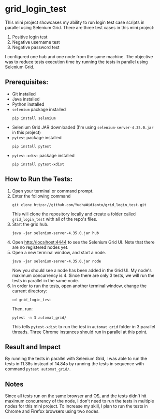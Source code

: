 # grid_login_test
This mini project showcases my ability to run login test case scripts in parallel using Selenium Grid. There are three test cases in this mini project:
1. Positive login test
2. Negative username test
3. Negative password test

I configured one hub and one node from the same machine. The objective was to reduce tests execution time by running the tests in parallel using Selenium Grid.
## Prerequisites:
- Git installed
- Java installed
- Python installed
- `selenium` package installed
  ```
  pip install selenium
  ```
- Selenium Grid JAR downloaded (I'm using `selenium-server-4.35.0.jar` in this project)
- `pytest` package installed
  ```
  pip install pytest
  ```
- `pytest-xdist` package installed
  ```
  pip install pytest-xdist
  ```
## How to Run the Tests:
1. Open your terminal or command prompt.
2. Enter the following command
   ```
   git clone https://github.com/YudhaWidianto/grid_login_test.git
   ```
   This will clone the repository locally and create a folder called `grid_login_test` with all of the repo's files.
3. Start the grid hub.
   ```
   java -jar selenium-server-4.35.0.jar hub
   ```
4. Open [http://localhost:4444](http://localhost:4444) to see the Selenium Grid UI. Note that there are no registered nodes yet.
5. Open a new terminal window, and start a node.
   ```
   java -jar selenium-server-4.35.0.jar node
   ```
   Now you should see a node has been added in the Grid UI. My node's maximum concurrency is 4. Since there are only 3 tests, we will run the tests in parallel in the same node.
6. In order to run the tests, open another terminal window, change the current directory:
   ```
   cd grid_login_test
   ```
   Then, run:
   ```
   pytest -n 3 automat_grid/
   ```
   This tells `pytest-xdist` to run the test in `automat_grid` folder in 3 parallel threads. Three Chrome instances should run in parallel at this point.
## Result and Impact
By running the tests in parallel with Selenium Grid, I was able to run the tests in 11.38s instead of 14.84s by running the tests in sequence with command `pytest automat_grid/`.
## Notes
Since all tests run on the same browser and OS, and the tests didn't hit maximum concurrency of the node, I don't need to run the tests in multiple nodes for this mini project. To increase my skill, I plan to run the tests in Chrome and Firefox browsers using two nodes.
